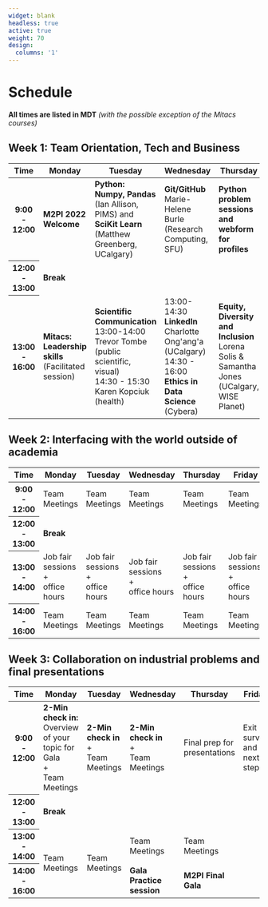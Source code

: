 ```yaml
---
widget: blank
headless: true
active: true
weight: 70
design:
  columns: '1'
---
```

# Schedule
**All times are listed in MDT** <em>(with the possible exception of the Mitacs
courses)</em>
## Week 1: Team Orientation, Tech and Business

<table class="table table-bordered">
  <thead>
    <tr>
      <th scope="col">Time</th>
      <th scope="col">Monday</th>
      <th scope="col">Tuesday</th>
      <th scope="col">Wednesday</th>
      <th scope="col">Thursday</th>
      <th scope="col">Friday</th>
    </tr>
  </thead>
  <tbody>
    <tr>
      <th scope="row">9:00 - 12:00</th>
      <td><strong>M2PI 2022 Welcome</strong></td>
      <td class="table-warning"><strong>Python: Numpy, Pandas</strong> (Ian Allison, PIMS) and <strong>SciKit Learn</strong> (Matthew
      Greenberg, UCalgary)</td>
      <td class="table-warning"><strong>Git/GitHub</strong> Marie-Helene Burle (Research Computing, SFU)</td>
      <td class="table-warning"><strong>Python problem sessions and webform for profiles</strong></td>
      <td class="table-warning"><strong>Parallel Coding with Julia</strong> Alex Razoumov, (Research Computing, SFU)</td>
    </tr>
    <tr>
      <th scope="row">12:00 - 13:00</th>
      <td colspan="5" class="table-info"><strong>Break</strong></td>
    </tr>
    <tr>
      <th scope="row">13:00 - 16:00</th>
      <td class="table-warning"><strong>Mitacs: Leadership skills</strong> (Facilitated session)</td>
      <td class="table-warning"><strong>Scientific Communication</strong><br> 13:00-14:00 Trevor Tombe (public scientific, visual) <br> 14:30 - 15:30 Karen
      Kopciuk (health)</td>
      <td class="table-warning">13:00-14:30 <strong>LinkedIn</strong> Charlotte Ong'ang'a (UCalgary)<br>14:30 -
      16:00 <strong>Ethics in Data Science</strong> (Cybera)</td>
      <td class="table-warning"><strong>Equity, Diversity and Inclusion</strong> Lorena Solis
      &amp; Samantha Jones (UCalgary, WISE Planet)</td>
      <td><strong>Team Introductions</strong></td>
  </tbody>
</table>

## Week 2: Interfacing with the world outside of academia
<table class="table table-bordered">
  <thead>
    <tr>
      <th scope="col">Time</th>
      <th scope="col">Monday</th>
      <th scope="col">Tuesday</th>
      <th scope="col">Wednesday</th>
      <th scope="col">Thursday</th>
      <th scope="col">Friday</th>
    </tr>
  </thead>
  <tbody>
    <tr>
      <th scope="row">9:00 - 12:00</th>
      <td class="table-success">Team Meetings</td>
      <td class="table-success">Team Meetings</td>
      <td class="table-success">Team Meetings</td>
      <td class="table-success">Team Meetings</td>
      <td class="table-success">Team Meetings</td>
    </tr>
    <tr>
      <th scope="row">12:00 - 13:00</th>
      <td colspan="5" class="table-info"><strong>Break</strong></td>
    </tr>
    <tr>
      <th scope="row">13:00 - 14:00</th>
      <td>Job fair sessions<br>+<br>office hours</td>
      <td>Job fair sessions<br>+<br>office hours</td>
      <td>Job fair sessions<br>+<br>office hours</td>
      <td>Job fair sessions<br>+<br>office hours</td>
      <td>Job fair sessions<br>+<br>office hours</td>
    </tr>
    <tr>
      <th scope="row">14:00 - 16:00</th>
      <td class="table-success">Team Meetings</td>
      <td class="table-success">Team Meetings</td>
      <td class="table-success">Team Meetings</td>
      <td class="table-success">Team Meetings</td>
      <td class="table-success">Team Meetings</td>
    </tr>
  </tbody>
</table>

## Week 3: Collaboration on industrial problems and final presentations
<table class="table table-bordered">
  <thead>
    <tr>
      <th scope="col">Time</th>
      <th scope="col">Monday</th>
      <th scope="col">Tuesday</th>
      <th scope="col">Wednesday</th>
      <th scope="col">Thursday</th>
      <th scope="col">Friday</th>
    </tr>
  </thead>
  <tbody>
    <tr>
      <th scope="row">9:00 - 12:00</th>
      <td class="table-success"><strong>2-Min check in:</strong><br>Overview of your topic for Gala <br> +
      <br> Team Meetings</td>
      <td class="table-success"><strong>2-Min check in</strong><br> +
      <br> Team Meetings</td>
      <td class="table-success"><strong>2-Min check in</strong><br> +
      <br> Team Meetings</td>
      <td>Final prep for presentations</td>
      <td>Exit survey and next steps</td>
    </tr>
    <tr>
      <th scope="row">12:00 - 13:00</th>
      <td colspan="4" class="table-info"><strong>Break</strong></td>
      <td rowspan="3" class="table-secondary"></td>
    </tr>
    <tr>
      <th scope="row">13:00 - 14:00</th>
      <td rowspan="2" class="table-success">Team Meetings</td>
      <td rowspan="2" class="table-success">Team Meetings</td>
      <td class="table-success">Team Meetings</td>
      <td class="table-success">Team Meetings</td>
    </tr>
    <tr>
      <th scope="row">14:00 - 16:00</th>
      <td><strong>Gala Practice session</strong></td>
      <td><strong>M2PI Final Gala</strong></td>
    </tr>
  </tbody>
</table>
